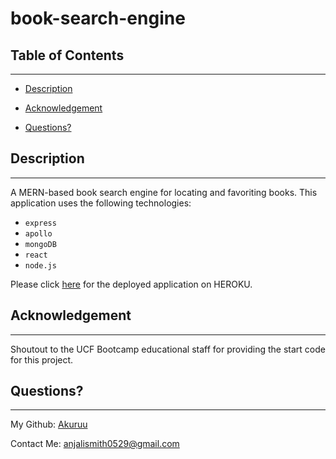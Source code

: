 # book-search-engine
      
 ## Table of Contents 

      
-----------------------------------------

      
 - [Description](#description) 

      
 - [Acknowledgement](#acknowledgement) 

      
 - [Questions?](#email) 


      
 ## Description 

      
-----------------------------------------

      
 A MERN-based book search engine for locating and favoriting books. This application uses the following technologies:

- `express`
- `apollo`
- `mongoDB`
- `react`
- `node.js`


Please click [here](https://nameless-journey-92399.herokuapp.com/) for the deployed application on HEROKU.



      
 ## Acknowledgement

      
-----------------------------------------
 
      
  Shoutout to the UCF Bootcamp educational staff for providing the start code for this project.


      
 ## Questions?

      
-----------------------------------------
 
      
  My Github: [Akuruu](https://github.com/Akuruu)

      
 Contact Me: anjalismith0529@gmail.com 